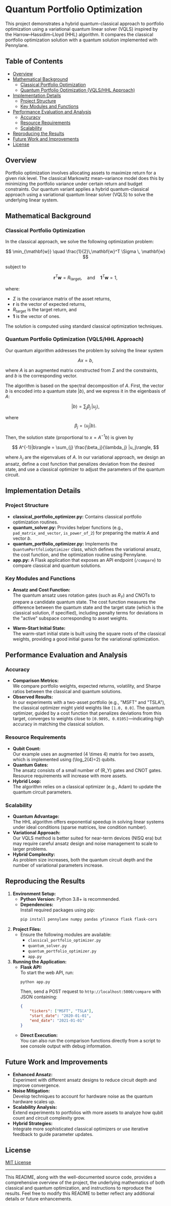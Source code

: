 # Quantum Portfolio Optimization

This project demonstrates a hybrid quantum-classical approach to portfolio optimization using a variational quantum linear solver (VQLS) inspired by the Harrow–Hassidim–Lloyd (HHL) algorithm. It compares the classical portfolio optimization solution with a quantum solution implemented with Pennylane.

## Table of Contents

- [Overview](#overview)
- [Mathematical Background](#mathematical-background)
  - [Classical Portfolio Optimization](#classical-portfolio-optimization)
  - [Quantum Portfolio Optimization (VQLS/HHL Approach)](#quantum-portfolio-optimization-vqlshhl-approach)
- [Implementation Details](#implementation-details)
  - [Project Structure](#project-structure)
  - [Key Modules and Functions](#key-modules-and-functions)
- [Performance Evaluation and Analysis](#performance-evaluation-and-analysis)
  - [Accuracy](#accuracy)
  - [Resource Requirements](#resource-requirements)
  - [Scalability](#scalability)
- [Reproducing the Results](#reproducing-the-results)
- [Future Work and Improvements](#future-work-and-improvements)
- [License](#license)

## Overview

Portfolio optimization involves allocating assets to maximize return for a given risk level. The classical Markowitz mean–variance model does this by minimizing the portfolio variance under certain return and budget constraints. Our quantum variant applies a hybrid quantum-classical approach using a variational quantum linear solver (VQLS) to solve the underlying linear system.

## Mathematical Background

### Classical Portfolio Optimization

In the classical approach, we solve the following optimization problem:

$$
\min_{\mathbf{w}} \quad \frac{1}{2}\,\mathbf{w}^T \Sigma \, \mathbf{w}
$$

subject to

$$
\mathbf{r}^T \mathbf{w} = R_{\text{target}}, \quad \text{and} \quad \mathbf{1}^T \mathbf{w} = 1,
$$

where:
- $\Sigma$ is the covariance matrix of the asset returns,
- $\mathbf{r}$ is the vector of expected returns,
- $R_{\text{target}}$ is the target return, and
- $\mathbf{1}$ is the vector of ones.

The solution is computed using standard classical optimization techniques.

### Quantum Portfolio Optimization (VQLS/HHL Approach)

Our quantum algorithm addresses the problem by solving the linear system

$$
A x = b,
$$

where $A$ is an augmented matrix constructed from $\Sigma$ and the constraints, and $b$ is the corresponding vector.

The algorithm is based on the spectral decomposition of $A$. First, the vector $b$ is encoded into a quantum state $|b\rangle$, and we express it in the eigenbasis of $A$:

$$
|b\rangle = \sum_{j} \beta_j \, |u_j\rangle,
$$

where
$$
\beta_j = \langle u_j|b \rangle.
$$

Then, the solution state (proportional to $x = A^{-1}b$) is given by

$$
A^{-1}|b\rangle = \sum_{j} \frac{\beta_j}{\lambda_j} |u_j\rangle,
$$

where $\lambda_j$ are the eigenvalues of $A$. In our variational approach, we design an ansatz, define a cost function that penalizes deviation from the desired state, and use a classical optimizer to adjust the parameters of the quantum circuit.

## Implementation Details

### Project Structure

- **classical_portfolio_optimizer.py:** Contains classical portfolio optimization routines.
- **quantum_solver.py:** Provides helper functions (e.g., `pad_matrix_and_vector`, `is_power_of_2`) for preparing the matrix $A$ and vector $b$.
- **quantum_portfolio_optimizer.py:** Implements the `QuantumPortfolioOptimizer` class, which defines the variational ansatz, the cost function, and the optimization routine using Pennylane.
- **app.py:** A Flask application that exposes an API endpoint (`/compare`) to compare classical and quantum solutions.

### Key Modules and Functions

- **Ansatz and Cost Function:**  
  The quantum ansatz uses rotation gates (such as $R_Y$) and CNOTs to prepare a candidate quantum state. The cost function measures the difference between the quantum state and the target state (which is the classical solution, if specified), including penalty terms for deviations in the "active" subspace corresponding to asset weights.

- **Warm-Start Initial State:**  
  The warm-start initial state is built using the square roots of the classical weights, providing a good initial guess for the variational optimization.

## Performance Evaluation and Analysis

### Accuracy

- **Comparison Metrics:**  
  We compare portfolio weights, expected returns, volatility, and Sharpe ratios between the classical and quantum solutions.
- **Observed Results:**  
  In our experiments with a two-asset portfolio (e.g., "MSFT" and "TSLA"), the classical optimizer might yield weights like `[1.0, 0.0]`. The quantum optimizer, guided by a cost function that penalizes deviations from this target, converges to weights close to `[0.9895, 0.0105]`—indicating high accuracy in matching the classical solution.

### Resource Requirements

- **Qubit Count:**  
  Our example uses an augmented \(4 \times 4\) matrix for two assets, which is implemented using \(\log_2(4)=2\) qubits.
- **Quantum Gates:**  
  The ansatz consists of a small number of \(R_Y\) gates and CNOT gates. Resource requirements will increase with more assets.
- **Hybrid Loop:**  
  The algorithm relies on a classical optimizer (e.g., Adam) to update the quantum circuit parameters.

### Scalability

- **Quantum Advantage:**  
  The HHL algorithm offers exponential speedup in solving linear systems under ideal conditions (sparse matrices, low condition number).  
- **Variational Approach:**  
  Our VQLS method is better suited for near-term devices (NISQ era) but may require careful ansatz design and noise management to scale to larger problems.
- **Hybrid Complexity:**  
  As problem size increases, both the quantum circuit depth and the number of variational parameters increase.

## Reproducing the Results

1. **Environment Setup:**
   - **Python Version:** Python 3.8+ is recommended.
   - **Dependencies:**  
     Install required packages using pip:
     ```bash
     pip install pennylane numpy pandas yfinance flask flask-cors
     ```
2. **Project Files:**
   - Ensure the following modules are available:
     - `classical_portfolio_optimizer.py`
     - `quantum_solver.py`
     - `quantum_portfolio_optimizer.py`
     - `app.py`
3. **Running the Application:**
   - **Flask API:**  
     To start the web API, run:
     ```bash
     python app.py
     ```
     Then, send a POST request to `http://localhost:5000/compare` with JSON containing:
     ```json
     {
         "tickers": ["MSFT", "TSLA"],
         "start_date": "2020-01-01",
         "end_date": "2021-01-01"
     }
     ```
   - **Direct Execution:**  
     You can also run the comparison functions directly from a script to see console output with debug information.

## Future Work and Improvements

- **Enhanced Ansatz:**  
  Experiment with different ansatz designs to reduce circuit depth and improve convergence.
- **Noise Mitigation:**  
  Develop techniques to account for hardware noise as the quantum hardware scales up.
- **Scalability Analysis:**  
  Extend experiments to portfolios with more assets to analyze how qubit count and circuit complexity grow.
- **Hybrid Strategies:**  
  Integrate more sophisticated classical optimizers or use iterative feedback to guide parameter updates.

## License

[MIT License](LICENSE)

---

This README, along with the well-documented source code, provides a comprehensive overview of the project, the underlying mathematics of both classical and quantum optimization, and instructions to reproduce the results. Feel free to modify this README to better reflect any additional details or future enhancements.
